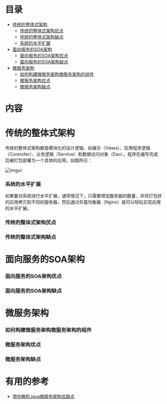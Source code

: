 # 目录

* [传统的整体式架构](#传统的整体式架构)
  * [传统的整体式架构优点](#传统的整体式架构优点)
  * [传统的整体式架构缺点](#传统的整体式架构缺点)
  * [系统的水平扩展](#系统的水平扩展)
* [面向服务的SOA架构](#面向服务的SOA架构)
  * [面向服务的SOA架构优点](#面向服务的SOA架构优点)
  * [面向服务的SOA架构缺点](#面向服务的SOA架构缺点)
* [微服务架构](#微服务架构)
  * [如何构建微服务架构微服务架构的组件](#如何构建微服务架构微服务架构的组件)
  * [微服务架构优点](#微服务架构优点)
  * [微服务架构缺点](#微服务架构缺点)


# 内容

# 传统的整体式架构

传统的整体式架构都是模块化的设计逻辑，如展示（Views）、应用程序逻辑（Controller）、业务逻辑（Service）和数据访问对象（Dao），程序在编写完成后被打包部署为一个具体的应用。如图所示：


  ![Imgur](https://farm5.staticflickr.com/4854/32646763088_67e7fcf9b5_o.jpg)

### 系统的水平扩展

如果要对系统进行水平扩展，通常情况下，只需要增加服务器的数量，并将打包好的应用拷贝到不同的服务器，然后通过负载均衡器（Nginx）就可以轻松实现应用的水平扩展。

### 传统的整体式架构优点
### 传统的整体式架构缺点

# 面向服务的SOA架构

### 面向服务的SOA架构优点
### 面向服务的SOA架构缺点

# 微服务架构

### 如何构建微服务架构微服务架构的组件
### 微服务架构优点
### 微服务架构缺点

# 有用的参考

   * [带你解析Java微服务架构优缺点](https://mp.weixin.qq.com/s/GWb7-nQkvDn3jZ5p70hGsQ)
